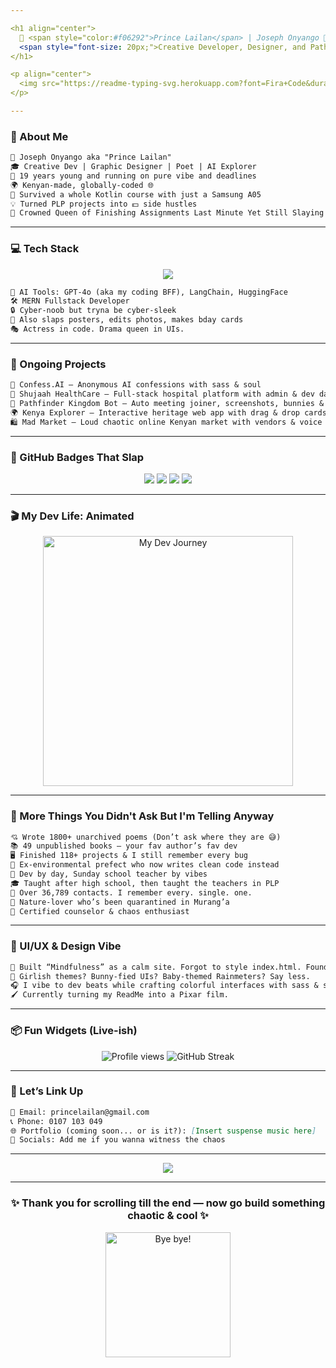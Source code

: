 ```yaml
---

<h1 align="center">
  🌸 <span style="color:#f06292">Prince Lailan</span> | Joseph Onyango 👑<br/>
  <span style="font-size: 20px;">Creative Developer, Designer, and Pathfinder 🚀</span>
</h1>

<p align="center">
  <img src="https://readme-typing-svg.herokuapp.com?font=Fira+Code&duration=3000&pause=1000&color=F06292&center=true&vCenter=true&width=435&lines=Hi+there+%F0%9F%91%8B%2C+I'm+Prince+Lailan!;Code.+Design.+Inspire.;From+Kenya+to+the+Clouds%E2%9C%A8;Powered+by+Kotlin%2C+React%2C+and+Grace;Working+Magic+with+HTML%2C+CSS+%26+GIFs;Spreading+Joy+%2C+Memes+%2C+and+Knowledge+Everywhere"/>
</p>

---
```


### 🧁 About Me

```md
💖 Joseph Onyango aka "Prince Lailan"
🎓 Creative Dev | Graphic Designer | Poet | AI Explorer
🎉 19 years young and running on pure vibe and deadlines
🌍 Kenyan-made, globally-coded 🌐
📱 Survived a whole Kotlin course with just a Samsung A05
💡 Turned PLP projects into 💵 side hustles
👑 Crowned Queen of Finishing Assignments Last Minute Yet Still Slaying
```

---

### 💻 Tech Stack

<p align="center">
  <img src="https://skillicons.dev/icons?i=js,py,react,nodejs,express,mongodb,kotlin,html,css,tailwind,figma,sql,bash&theme=light" />
</p>

```md
🧠 AI Tools: GPT-4o (aka my coding BFF), LangChain, HuggingFace
🛠️ MERN Fullstack Developer
🔒 Cyber-noob but tryna be cyber-sleek
📸 Also slaps posters, edits photos, makes bday cards
🎭 Actress in code. Drama queen in UIs.
```

---

### 🚀 Ongoing Projects

```md
🌈 Confess.AI – Anonymous AI confessions with sass & soul
🏥 Shujaah HealthCare – Full-stack hospital platform with admin & dev dashboards
🧠 Pathfinder Kingdom Bot – Auto meeting joiner, screenshots, bunnies & all
🌍 Kenya Explorer – Interactive heritage web app with drag & drop cards
🛍️ Mad Market – Loud chaotic online Kenyan market with vendors & voice chaos
```

---

### 🌟 GitHub Badges That Slap

<p align="center">
  <a href="mailto:princelailan@gmail.com"><img src="https://img.shields.io/badge/Email-PrinceLailan-pink?style=for-the-badge&logo=gmail" /></a>
  <a href="https://github.com/princelailan"><img src="https://img.shields.io/badge/GitHub-%40princelailan-pink?style=for-the-badge&logo=github" /></a>
  <a href="https://wa.me/254107103049"><img src="https://img.shields.io/badge/Chat%20Me%20on%20WhatsApp-Let's%20Code%20Babe!-f06292?style=for-the-badge&logo=whatsapp" /></a>
  <img src="https://img.shields.io/badge/MERN-Stack-in%20my%20DNA-f50057?style=for-the-badge&logo=mongodb"/>
</p>

---

### 🎬 My Dev Life: Animated

<p align="center">
  <img src="https://media.giphy.com/media/v1.Y2lkPTc5MGI3NjExaDB6Z3Z2bWI2Z2oyczU2MDF5a2EzN2Z6ajhxdjV5M3Q3a2Y2dW1hcSZlcD12MV9naWZzX3NlYXJjaCZjdD1n/Ll22OhMLAlVDb8UQWe/giphy.gif" width="400" alt="My Dev Journey" />
</p>

---

### 🦄 More Things You Didn't Ask But I'm Telling Anyway

```md
💘 Wrote 1800+ unarchived poems (Don’t ask where they are 😅)
📚 49 unpublished books — your fav author’s fav dev
🖥️ Finished 118+ projects & I still remember every bug
🧁 Ex-environmental prefect who now writes clean code instead
🔮 Dev by day, Sunday school teacher by vibes
🎓 Taught after high school, then taught the teachers in PLP
🤳 Over 36,789 contacts. I remember every. single. one.
🌱 Nature-lover who’s been quarantined in Murang’a
🧩 Certified counselor & chaos enthusiast
```

---

### 🌈 UI/UX & Design Vibe

```md
🎨 Built “Mindfulness” as a calm site. Forgot to style index.html. Found out at 3am.
🎀 Girlish themes? Bunny-fied UIs? Baby-themed Rainmeters? Say less.
🎧 I vibe to dev beats while crafting colorful interfaces with sass & sugar
🖌️ Currently turning my ReadMe into a Pixar film.
```

---

### 📦 Fun Widgets (Live-ish)

<p align="center">
  <img src="https://komarev.com/ghpvc/?username=princelailan&style=flat-square&color=ff69b4" alt="Profile views" />
  <img src="https://github-readme-streak-stats.herokuapp.com/?user=princelailan&theme=rose_pine&ring=FF69B4&fire=FF69B4&currStreakLabel=FF69B4" alt="GitHub Streak" />
</p>

---

### 💌 Let’s Link Up

```md
📧 Email: princelailan@gmail.com
📞 Phone: 0107 103 049
🌐 Portfolio (coming soon... or is it?): [Insert suspense music here]
🔗 Socials: Add me if you wanna witness the chaos
```

---

<p align="center">
  <img src="https://readme-typing-svg.demolab.com?font=Fira+Code&duration=2500&pause=1000&color=F50057&center=true&vCenter=true&width=600&lines=Stay+Curious+🌸;Build+Wild+Stuff+👩‍💻;Break+the+Rules+%F0%9F%92%96;Push+Commits%2C+Not+People+%F0%9F%A4%96;Write+Code+That+Feels+Like+Home"/>
</p>

---

<h3 align="center">✨ Thank you for scrolling till the end — now go build something chaotic & cool ✨</h3>

<p align="center">
  <img src="https://media.giphy.com/media/v1.Y2lkPTc5MGI3NjExNDM3aGRuaTZsbzRzOG12b2I1MXlyMGJtcnA2em1vdm5hZXJxaGJtbiZlcD12MV9naWZzX3NlYXJjaCZjdD1n/ASd0Ukj0y3qMM/giphy.gif" width="200" alt="Bye bye!"/>
</p>
